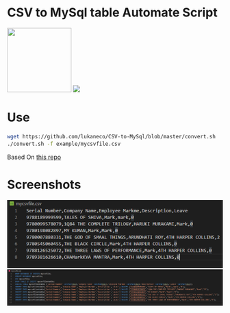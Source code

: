 # CSV to MySql table Automate Script

<div>
<img  src="https://upload.wikimedia.org/wikipedia/commons/c/c6/.csv_icon.svg"  width="150px"  height="150px">
<img  src="https://upload.wikimedia.org/wikipedia/de/1/1f/Logo_MySQL.svg" height="150px">
</div>

# Use
```bash
wget https://github.com/lukaneco/CSV-to-MySql/blob/master/convert.sh
./convert.sh -f example/mycsvfile.csv
```

Based On [this repo](https://github.com/pavanchhatpar/csv-to-sql-converter)

# Screenshots
![before photo](/example/before.png?raw=true "Before conversion")
![after photo](/example/after.png?raw=true "After conversion")
